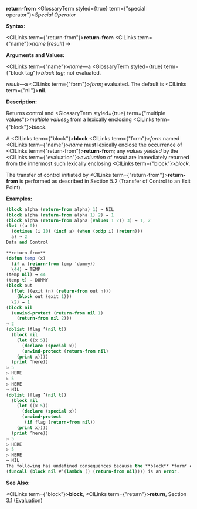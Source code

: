 **return-from** <GlossaryTerm styled={true} term={"special operator"}><i>Special Operator</i></GlossaryTerm> 



**Syntax:** 



<ClLinks  term={"return-from"}><b>return-from</b></ClLinks> <ClLinks  term={"name"}><i>name</i></ClLinks> [*result*] → 



**Arguments and Values:** 



<ClLinks  term={"name"}><i>name</i></ClLinks>—a <GlossaryTerm styled={true} term={"block tag"}><i>block tag</i></GlossaryTerm>; not evaluated. 



*result*—a <ClLinks  term={"form"}><i>form</i></ClLinks>; evaluated. The default is <ClLinks  term={"nil"}><b>nil</b></ClLinks>. 



**Description:** 



Returns control and <GlossaryTerm styled={true} term={"multiple values"}><i>multiple values</i></GlossaryTerm><sub>2</sub> from a lexically enclosing <ClLinks  term={"block"}><i>block</i></ClLinks>. 



A <ClLinks  term={"block"}><b>block</b></ClLinks> <ClLinks  term={"form"}><i>form</i></ClLinks> named <ClLinks  term={"name"}><i>name</i></ClLinks> must lexically enclose the occurrence of <ClLinks  term={"return-from"}><b>return-from</b></ClLinks>; any *values yielded* by the <ClLinks  term={"evaluation"}><i>evaluation</i></ClLinks> of *result* are immediately returned from the innermost such lexically enclosing <ClLinks  term={"block"}><i>block</i></ClLinks>. 



The transfer of control initiated by <ClLinks  term={"return-from"}><b>return-from</b></ClLinks> is performed as described in Section 5.2 (Transfer of Control to an Exit Point). 



**Examples:**
```lisp
(block alpha (return-from alpha) 1) → NIL 
(block alpha (return-from alpha 1) 2) → 1 
(block alpha (return-from alpha (values 1 2)) 3) → 1, 2 
(let ((a 0)) 
  (dotimes (i 10) (incf a) (when (oddp i) (return))) 
  a) → 2 
Data and Control 

**return-from** 
(defun temp (x) 
  (if x (return-from temp ’dummy)) 
  \44) → TEMP 
(temp nil) → 44 
(temp t) → DUMMY 
(block out 
  (flet ((exit (n) (return-from out n))) 
    (block out (exit 1))) 
  \2) → 1 
(block nil 
  (unwind-protect (return-from nil 1) 
    (return-from nil 2))) 
→ 2 
(dolist (flag ’(nil t)) 
  (block nil 
    (let ((x 5)) 
      (declare (special x)) 
      (unwind-protect (return-from nil) 
	(print x)))) 
  (print ’here)) 
▷ 5 
▷ HERE 
▷ 5 
▷ HERE 
→ NIL 
(dolist (flag ’(nil t)) 
  (block nil 
    (let ((x 5)) 
      (declare (special x)) 
      (unwind-protect 
	   (if flag (return-from nil)) 
	(print x)))) 
  (print ’here)) 
▷ 5 
▷ HERE 
▷ 5 
▷ HERE 
→ NIL 
The following has undefined consequences because the **block** *form* exits normally before the **return-from** *form* is attempted. 
(funcall (block nil #’(lambda () (return-from nil)))) is an error. 


```
**See Also:** 



<ClLinks  term={"block"}><b>block</b></ClLinks>, <ClLinks  term={"return"}><b>return</b></ClLinks>, Section 3.1 (Evaluation) 



